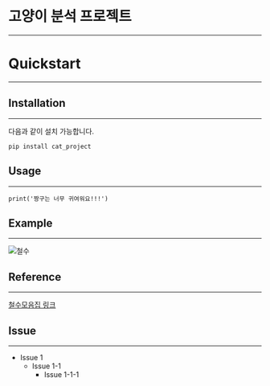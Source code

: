 # 고양이 분석 프로젝트
--------------------
# Quickstart
------
## Installation
------------
다음과 같이 설치 가능합니다.
```
pip install cat_project
```
## Usage
-------
```
print('짱구는 너무 귀여워요!!!')
```
## Example
---------
![철수](https://github.com/yeahspring/HelloGit/assets/140477578/02435db6-b17f-47b3-ace8-f088f0e3291d)

## Reference
----------
[철수모음집 링크](https://blog.naver.com/watergus99/222984140692)
## Issue
-------------
- Issue 1
  - Issue 1-1
    - Issue 1-1-1
